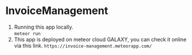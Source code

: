 # InvoiceManagement

1. Running this app locally.     
```meteor run```  
2. This app is deployed on meteor cloud GALAXY, you can check it online via this link.
`https://invoice-management.meteorapp.com/`
